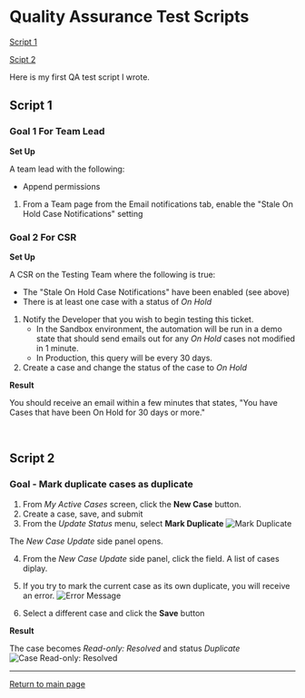 # Quality Assurance Test Scripts

[Script 1](QA.md#script-1)

[Scipt 2](QA.md#script-2)

Here is my first QA test script I wrote. 

##  Script 1

### Goal 1 For Team Lead

**Set Up**

A team lead with the following:
 * Append permissions
 
1. From a Team page from the Email notifications tab, enable the "Stale On Hold Case Notifications" setting

 
### Goal 2 For CSR

**Set Up**

A CSR on the Testing Team where the following is true:

 * The "Stale On Hold Case Notifications" have been enabled (see above)
 * There is at least one case with a status of _On Hold_

1. Notify the Developer that you wish to begin testing this ticket.
   * In the Sandbox environment, the automation will be run in a demo state that should send emails out for any _On Hold_ cases not modified in 1 minute.
   * In Production, this query will be every 30 days.
2. Create a case and change the status of the case to _On Hold_

**Result**

You should receive an email within a few minutes that states, "You have Cases that have been On Hold for 30 days or more."

&nbsp;

##  Script 2

### Goal - Mark duplicate cases as duplicate

1. From _My Active Cases_ screen, click the **New Case** button.
2. Create a case, save, and submit
3. From the _Update Status_ menu, select **Mark Duplicate**
![Mark Duplicate](https://github.com/user-attachments/assets/0fd30524-e915-4810-afc5-e09cbcf98cff)
 
 The _New Case Update_ side panel opens.
 
 4. From the _New Case Update_ side panel, click the field. A list of cases diplay.
 5. If you try to mark the current case as its own duplicate, you will receive an error.
 ![Error Message](https://github.com/user-attachments/assets/37ca88f5-fbfc-4700-986a-0e04d9c25ecb)

 7. Select a different case and click the **Save** button

**Result**

 The case becomes _Read-only: Resolved_ and status _Duplicate_
![Case Read-only: Resolved](https://github.com/user-attachments/assets/d7032a1d-be24-4c08-8b17-fb350b368b29)



---

[Return to main page](https://jenpetsmit.github.io/)

&nbsp;
